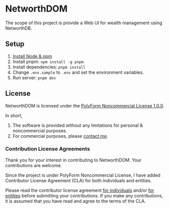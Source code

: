 # NetworthDOM

The scope of this project is provide a Web UI for wealth management using NetworthDB.

## Setup

1. [Install Node & npm](https://github.com/nvm-sh/nvm)
2. Install pnpm: `npm install -g pnpm`
3. Install dependencies: `pnpm install`
4. Change `.env.sample` to `.env` and set the environment variables.
5. Run server: `pnpm dev`

## License

NetworthDOM is licensed under the [PolyForm Noncommercial License 1.0.0](LICENSE).

In short,

1. The software is provided without any limitations for personal & noncommercial purposes.
2. For commercial purposes, please [contact me](mailto:ajay39in+financialfootprints@gmail.com).

### Contribution License Agreements

Thank you for your interest in contributing to NetworthDOM.
Your contributions are welcome.

Since the project is under PolyForm Noncommercial License,
I have added Contributor License Agreement (CLA) for both individuals and entities.

Please read the contributor license agreement [for individuals](docs/licenses/CLA_INDIVIDUAL.md) and/or [for entities](docs/licenses/CLA_ENTITY.md) before submitting your contributions. If you make any contributions, it is assumed that you have read and agree to the terms of the CLA.
